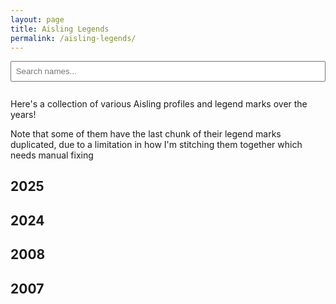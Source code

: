 ```yaml
---
layout: page
title: Aisling Legends
permalink: /aisling-legends/
---
```


<input type="text" id="search" placeholder="Search names..." style="margin-bottom: 1em; padding: 0.5em; width: 100%;" />

Here's a collection of various Aisling profiles and legend marks over the years!

Note that some of them have the last chunk of their legend marks duplicated, due to a limitation in how I'm stitching them together which needs manual fixing

## 2025

<ul id="name-list-2025"></ul>

## 2024

<ul id="name-list-2024"></ul>

## 2008

<ul id="name-list-2008"></ul>

## 2007

<ul id="name-list-2007"></ul>


<script>
    const names2025 = [
        'Absobel',
        'AdelaideT',
        'Adriela',
        'Aesica',
        'Ailred',
        'Alustria',
        'Amarranth',
        'Angelic',
        'Angelique',
        'Angelynn',
        'anunnaki',
        'Aon',
        'ariesyeo',
        'Arpina',
        'ArtemisX',
        'BallzDeep',
        'Banananut',
        'BearesFalco',
        'bearly',
        'beerbottle',
        'Bindo',
        'binnie',
        'BioMagus',
        'bladeg',
        'bladejdg',
        'blader',
        'Blanche',
        'Blissey',
        'BlueFountain',
        'bLuEjR',
        'bluenokkad',
        'blueskye',
        'Bojingies',
        'Boo',
        'Booya',
        'Brandyn',
        'Brittany',
        'Brox',
        'Bruiser',
        'Bywyd',
        'Carnaugh',
        'Celes',
        'Cherrius',
        'Chigusari',
        'Cinaed',
        'COMO',
        'cookiencream',
        'Copeth',
        'CrimsonChaos',
        'cutiejg',
        'DancingWind',
        'Darkrai',
        'Dashrender',
        'Daze',
        'DeAtomizer',
        'Dender',
        'Dethf',
        'Dharma',
        'Dionia',
        'DivineRage',
        'Divinia',
        'Doms',
        'DoomHealer',
        'DoubleMint',
        'Dragglua',
        'Draig',
        'Dram',
        'Drucilla',
        'Duplican',
        'Duplico',
        'Duplicot',
        'Dylanlan',
        'Dynamus',
        'Edith',
        'Elzhi',
        'eLZioN',
        'Exos',
        'eZe',
        'Falconlady',
        'FFeightBest',
        'final',
        'Firemayden',
        'foam',
        'Gaia',
        'GhostDemon',
        'Glasken',
        'Gracey',
        'GustaveJr',
        'Heido',
        'Hien',
        'Hoshiko',
        'Hypocrisy',
        'Iglis',
        'Image',
        'impuneToo',
        'Inuyoko',
        'iShallHeal',
        'Ishikawa',
        'Jabedin',
        'JadeAkaino',
        'JadeCloud',
        'jaylinn',
        'Jennifer',
        'Jerry',
        'Jesture',
        'JohnWick',
        'Justin',
        'KAI',
        'Kamiko',
        'Kedian',
        'KeeblerEif',
        'Khloe',
        'Kimara',
        'Kimchii',
        'KimmieFace',
        'Kohoro',
        'Krytos',
        'Lancelot',
        'Landis',
        'Landon',
        'Laurier',
        'Leannaei',
        'Leemon',
        'Lexem',
        'LlamaBurger',
        'LlamaTacoo',
        'Locks',
        'LonelyRydia',
        'LovenPretty',
        'Lux',
        'Machamp',
        'MagB',
        'MagneticB',
        'mavrik',
        'Mayheart',
        'melon',
        'Mintofkali',
        'Miraedus',
        'Missgreenry',
        'Mitchel',
        'MlKE',
        'Moogle',
        'MoonRuby',
        'mouseferatu',
        'NagisaChan',
        'NaLyd',
        'NatsukiChan',
        'Nenya',
        'NeoxBahamut',
        'NeroZeroXe',
        'Never',
        'NiaLee',
        'Nimoko',
        'niZon',
        'Norajo',
        'notvorlof',
        'OceanWind',
        'Omit',
        'Orthanc',
        'palantir',
        'panda',
        'Paramour',
        'Petria',
        'Phever',
        'Phil',
        'PinkLily',
        'prishy',
        'Protoman',
        'Quipper',
        'Raeven',
        'Raiphie',
        'Ralphie',
        'Ramanayan',
        'Reias',
        'Renvo',
        'Repertoire',
        'Ridiickai',
        'Rikuserge',
        'Rocandy',
        'Rorrik',
        'Rune',
        'Sabrael',
        'SaintAsher',
        'Salgar',
        'San',
        'Sann',
        'Saya',
        'Sarvious',
        'Seidon',
        'Senpai',
        'Set',
        'Shinari',
        'ShrimpyShrmp',
        'SilentNite',
        'Silkira',
        'simples',
        'SneakySummy',
        'Snooze',
        'SOLiN',
        'Solrune',
        'Somae',
        'Sotar',
        'Soundwave',
        'SpIack',
        'SradGar',
        'StarShine',
        'StarSparkler',
        'StrykerX',
        'Suronah',
        'Suspected',
        'Suzaku',
        'Tapa',
        'TerraLuna',
        'Theowin',
        'THCroniK',
        'Thubub',
        'Tidux',
        'Topic',
        'Tristam',
        'Trocair',
        'Tukee',
        'TurtleHermit',
        'Twinkle',
        'TwinkleStar',
        'tyee',
        'Ubrei',
        'Ulli',
        'Vamistle',
        'VanMorgan',
        'Verran',
        'Viveena',
        'Vustera',
        'Waluigi',
        'Warginald',
        'Wastedd',
        'Wheaty',
        'WhipsJr',
        'Willco',
        'Wolfseyes',
        'Woodlyn',
        'Wormtongue',
        'xbudx',
        'XerAm',
        'xLimited',
        'Xoody',
        'xtedx',
        'xturbox',
        'xYoRrAnGeLx',
        'Yawgmoth',
        'Yukii',
        'Zaos',
        'Zaryh',
        'Zaxa',
        'Zeix',
        'ZerA',
        'ZerioAgain',
        'zGerbz',
        'ZhongFou',
        'ZoD',
        'Zwuji',
    ];
    const names2024 = [
        'AceShimizu',
        'Acesin',
        'Aeacus',
        'Alvino',
        'And',
        'Ancalime',
        'Aon',
        'AresFalco',
        'Arohanui',
        'Auzric',
        'Bea',
        'BioMagus',
        'BlueJr',
        'BoJingles',
        'brinx',
        'Brittany',
        'Cazbrileth',
        'Chamiel',
        'Como',
        'Demylo',
        'diablos',
        'disarray',
        'Dylanlan',
        'Dynamus',
        'Eiscego',
        'Enoxze',
        'Escort',
        'Eternalty',
        'eXonyte',
        'eZe',
        'FatalRevenge',
        'Fen',
        'FFnine',
        'Final',
        'Firecon',
        'FrauLynn',
        'Ganjalique',
        'Giggles',
        'Hihaku',
        'Huhuman',
        'Iglis',
        'Ishikawa',
        'Jaice',
        'Japjll',
        'Jerry',
        'JessicaP',
        'Kald',
        'Kallina',
        'kao',
        'Laurier',
        'Leemon',
        'Lexem',
        'makeup',
        'Makeii',
        'Makunouchi',
        'melon',
        'Merisa',
        'Monicka',
        'Moogle',
        'MrMvP',
        'Naena',
        'NagisaChan',
        'NaLyd',
        'NeoxBahamut',
        'Nioreh',
        'NoirGato',
        'oTil',
        'Peppita',
        'Perspective',
        'Poker',
        'PopaEggs',
        'Rafael',
        'Ramanayan',
        'Reodirru',
        'Renvo',
        'ReyaKeely',
        'Ridiickai',
        'Safe',
        'Seal',
        'Set',
        'Sick',
        'Srgious',
        'SunYukii',
        'Tazz',
        'Telme',
        'TriDemp',
        'Venezia',
        'Viveena',
        'Warginald',
        'Whitehall',
        'Wizadrian',
        'Xiaolei',
        'yLo',
        'Yukii',
        'Zurf',
    ];
    const names2008 = [
        'PrincessM',
        'TrainerWiz',
    ];
    const names2007 = [
        'BioMagus',
        'Franees',
        'Galaxis',
        'Malache',
        'Shoguo',
        'Vamistle',
    ];
    const years = [2025, 2024, 2008, 2007];
    const nameList2025 = document.getElementById('name-list-2025');
    const nameList2024 = document.getElementById('name-list-2024');
    const nameList2008 = document.getElementById('name-list-2008');
    const nameList2007 = document.getElementById('name-list-2007');

    function appendNames(nameList, names, year) {
        names.forEach(function(name) {
            const li = document.createElement('li');
            const link = document.createElement('a');
            const lowercase = name.toLowerCase();
            link.href = `/assets/img/aisling-legends/${lowercase}-${year}.png`;
            link.textContent = name;
            li.appendChild(link);
            nameList.appendChild(li);
        });
    }

    appendNames(nameList2025, names2025, 2025);
    appendNames(nameList2024, names2024, 2024);
    appendNames(nameList2008, names2008, 2008);
    appendNames(nameList2007, names2007, 2007);

    document.getElementById('search').addEventListener('input', function () {
        const filter = this.value.toLowerCase();
        years.forEach(function(year) {
            const listItems = document.querySelectorAll(`#name-list-${year} li`);

            listItems.forEach(function (li) {
                const text = li.textContent.toLowerCase();
                li.style.display = text.includes(filter) ? '' : 'none';
            });
        });
    });
</script>
